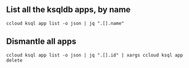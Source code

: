 ## List all the ksqldb apps, by name

    ccloud ksql app list -o json | jq ".[].name"
    
## Dismantle all apps

    ccloud ksql app list -o json | jq ".[].id" | xargs ccloud ksql app delete
